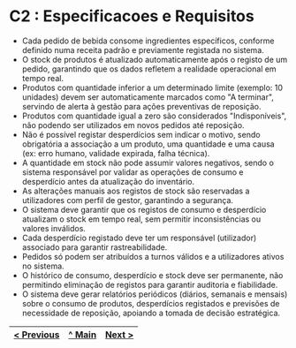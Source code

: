 # C2 : Especificacoes e Requisitos

- Cada pedido de bebida consome ingredientes específicos, conforme definido numa receita padrão e previamente registada no sistema. 
- O stock de produtos é atualizado automaticamente após o registo de um pedido, garantindo que os dados refletem a realidade operacional em tempo real. 
- Produtos com quantidade inferior a um determinado limite (exemplo: 10 unidades) devem ser automaticamente marcados como "A terminar", servindo de alerta à gestão para ações preventivas de reposição. 
- Produtos com quantidade igual a zero são considerados "Indisponíveis", não podendo ser utilizados em novos pedidos até reposição. 
- Não é possível registar desperdícios sem indicar o motivo, sendo obrigatória a associação a um produto, uma quantidade e uma causa (ex: erro humano, validade expirada, falha técnica). 
- A quantidade em stock não pode assumir valores negativos, sendo o sistema responsável por validar as operações de consumo e desperdício antes da atualização do inventário. 
- As alterações manuais aos registos de stock são reservadas a utilizadores com perfil de gestor, garantindo a segurança. 
- O sistema deve garantir que os registos de consumo e desperdício atualizam o stock em tempo real, sem permitir inconsistências ou valores inválidos. 
- Cada desperdício registado deve ter um responsável (utilizador) associado para garantir rastreabilidade. 
- Pedidos só podem ser atribuídos a turnos válidos e a utilizadores ativos no sistema. 
- O histórico de consumo, desperdício e stock deve ser permanente, não permitindo eliminação de registos para garantir auditoria e fiabilidade. 
- O sistema deve gerar relatórios periódicos (diários, semanais e mensais) sobre o consumo de produtos, desperdícios registados e previsões de necessidade de reposição, apoiando a tomada de decisão estratégica. 


| [< Previous](REI01.md) | [^ Main](../../README.md) | [Next >](REI03.md) |
|:----------------------------------:|:----------------------------------:|:----------------------------------:|
